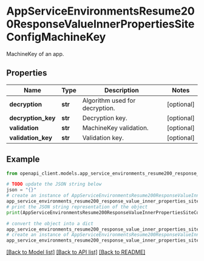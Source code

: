 # AppServiceEnvironmentsResume200ResponseValueInnerPropertiesSiteConfigMachineKey

MachineKey of an app.

## Properties

Name | Type | Description | Notes
------------ | ------------- | ------------- | -------------
**decryption** | **str** | Algorithm used for decryption. | [optional] 
**decryption_key** | **str** | Decryption key. | [optional] 
**validation** | **str** | MachineKey validation. | [optional] 
**validation_key** | **str** | Validation key. | [optional] 

## Example

```python
from openapi_client.models.app_service_environments_resume200_response_value_inner_properties_site_config_machine_key import AppServiceEnvironmentsResume200ResponseValueInnerPropertiesSiteConfigMachineKey

# TODO update the JSON string below
json = "{}"
# create an instance of AppServiceEnvironmentsResume200ResponseValueInnerPropertiesSiteConfigMachineKey from a JSON string
app_service_environments_resume200_response_value_inner_properties_site_config_machine_key_instance = AppServiceEnvironmentsResume200ResponseValueInnerPropertiesSiteConfigMachineKey.from_json(json)
# print the JSON string representation of the object
print(AppServiceEnvironmentsResume200ResponseValueInnerPropertiesSiteConfigMachineKey.to_json())

# convert the object into a dict
app_service_environments_resume200_response_value_inner_properties_site_config_machine_key_dict = app_service_environments_resume200_response_value_inner_properties_site_config_machine_key_instance.to_dict()
# create an instance of AppServiceEnvironmentsResume200ResponseValueInnerPropertiesSiteConfigMachineKey from a dict
app_service_environments_resume200_response_value_inner_properties_site_config_machine_key_from_dict = AppServiceEnvironmentsResume200ResponseValueInnerPropertiesSiteConfigMachineKey.from_dict(app_service_environments_resume200_response_value_inner_properties_site_config_machine_key_dict)
```
[[Back to Model list]](../README.md#documentation-for-models) [[Back to API list]](../README.md#documentation-for-api-endpoints) [[Back to README]](../README.md)


